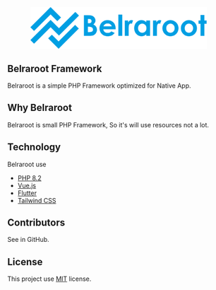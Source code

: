 <p align="center"><img width="400" src="./logo.png" alt="logo"/></p>

## Belraroot Framework

Belraroot is a simple PHP Framework optimized for Native App.

## Why Belraroot

Belraroot is small PHP Framework, So it's will use resources not a lot.

## Technology

Belraroot use 
- [PHP 8.2](https://php.net)
- [Vue.js](https://vuejs.org)
- [Flutter](https://flutter.dev)
- [Tailwind CSS](https://tailwindcss.com)

## Contributors

See in GitHub.

## License

This project use [MIT](https://opensource.org/license/mit/) license.
